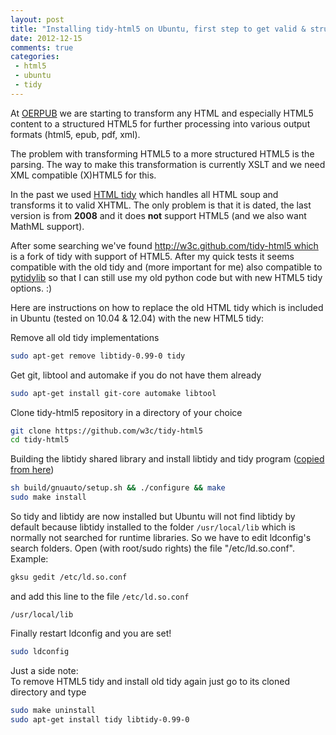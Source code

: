 ```yaml
---
layout: post
title: "Installing tidy-html5 on Ubuntu, first step to get valid & structured HTML5"
date: 2012-12-15
comments: true
categories:
 - html5
 - ubuntu
 - tidy
---
```


At [OERPUB](http://oerpub.org/) we are starting to transform
any HTML and especially HTML5 content to a structured HTML5 for further
processing into various output formats (html5, epub, pdf, xml).
<!-- more -->
The problem with transforming HTML5 to a more structured HTML5 is the
parsing. The way to make this transformation is currently XSLT and we
need XML compatible (X)HTML5 for this.

In the past we used [HTML tidy](http://tidy.sourceforge.net/) which
handles all HTML soup and transforms it to valid XHTML. The only problem
is that it is dated, the last version is from **2008** and it does
**not** support HTML5 (and we also want MathML support).

After some searching we've found
http://w3c.github.com/tidy-html5 which is a fork of tidy with support
of HTML5. After my quick tests it seems compatible with the old tidy and
(more important for me) also compatible to
[pytidylib](http://countergram.com/open-source/pytidylib) so that I can
still use my old python code but with new HTML5 tidy options. :)

Here are instructions on how to replace the old HTML tidy which is
included in Ubuntu (tested on 10.04 & 12.04) with the new HTML5 tidy:

Remove all old tidy implementations
```bash
sudo apt-get remove libtidy-0.99-0 tidy
```

Get git, libtool and automake if you do not have them already
```bash
sudo apt-get install git-core automake libtool
```
Clone tidy-html5 repository in a directory of your choice
```bash
git clone https://github.com/w3c/tidy-html5
cd tidy-html5
```

Building the libtidy shared library and install libtidy and tidy program ([copied from here](http://building%20the%20libtidy%20shared%20library/))
```bash
sh build/gnuauto/setup.sh && ./configure && make
sudo make install
```

So tidy and libtidy are now installed but Ubuntu will not find
libtidy by default because libtidy installed to the folder
`/usr/local/lib` which is normally not searched for
runtime libraries. So we have to edit ldconfig's search folders.
Open (with root/sudo rights) the file "/etc/ld.so.conf". Example:
```bash
gksu gedit /etc/ld.so.conf
```

and add this line to the file `/etc/ld.so.conf`
```
/usr/local/lib
```

Finally restart ldconfig and you are set!
```bash
sudo ldconfig
```

Just a side note:  
To remove HTML5 tidy and install old tidy again just go to its cloned
directory and type

```bash
sudo make uninstall
sudo apt-get install tidy libtidy-0.99-0
```

